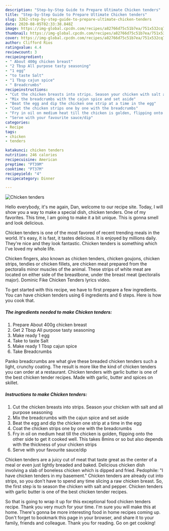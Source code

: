 ```yaml
---
description: "Step-by-Step Guide to Prepare Ultimate Chicken tenders"
title: "Step-by-Step Guide to Prepare Ultimate Chicken tenders"
slug: 3262-step-by-step-guide-to-prepare-ultimate-chicken-tenders
date: 2020-08-05T02:33:38.848Z
image: https://img-global.cpcdn.com/recipes/a82766d75c51b7ea/751x532cq70/chicken-tenders-recipe-main-photo.jpg
thumbnail: https://img-global.cpcdn.com/recipes/a82766d75c51b7ea/751x532cq70/chicken-tenders-recipe-main-photo.jpg
cover: https://img-global.cpcdn.com/recipes/a82766d75c51b7ea/751x532cq70/chicken-tenders-recipe-main-photo.jpg
author: Clifford Rios
ratingvalue: 4.4
reviewcount: 3
recipeingredient:
- " About 400g chicken breast"
- "2 Tbsp All purpose tasty seasoning"
- "1 egg"
- "to taste Salt"
- "1 Tbsp cajun spice"
- " Breadcrumbs"
recipeinstructions:
- "Cut the chicken breasts into strips. Season your chicken with salt and all purpose seasoning"
- "Mix the breadcrumbs with the cajun spice and set aside"
- "Beat the egg and dip the chicken one strip at a time in the egg"
- "Coat the chicken strips one by one with the breadcrumbs"
- "Fry in oil on medium heat till the chicken is golden, flipping onto the other side to get it cooked well. This takes 8mins or so but also depends with the thickness of your chicken strips"
- "Serve with your favourite sauce/dip"
categories:
- Recipe
tags:
- chicken
- tenders

katakunci: chicken tenders 
nutrition: 246 calories
recipecuisine: American
preptime: "PT39M"
cooktime: "PT37M"
recipeyield: "4"
recipecategory: Dinner

---
```



![Chicken tenders](https://img-global.cpcdn.com/recipes/a82766d75c51b7ea/751x532cq70/chicken-tenders-recipe-main-photo.jpg)

Hello everybody, it's me again, Dan, welcome to our recipe site. Today, I will show you a way to make a special dish, chicken tenders. One of my favorites. This time, I am going to make it a bit unique. This is gonna smell and look delicious.

Chicken tenders is one of the most favored of recent trending meals in the world. It's easy, it is fast, it tastes delicious. It is enjoyed by millions daily. They're nice and they look fantastic. Chicken tenders is something which I've loved my whole life.

Chicken fingers, also known as chicken tenders, chicken goujons, chicken strips, tendies or chicken fillets, are chicken meat prepared from the pectoralis minor muscles of the animal. These strips of white meat are located on either side of the breastbone, under the breast meat (pectoralis major). Dominic Fike Chicken Tenders lyrics video.


To get started with this recipe, we have to first prepare a few ingredients. You can have chicken tenders using 6 ingredients and 6 steps. Here is how you cook that.

<!--inarticleads1-->

##### The ingredients needed to make Chicken tenders:

1. Prepare  About 400g chicken breast
1. Get 2 Tbsp All purpose tasty seasoning
1. Make ready 1 egg
1. Take to taste Salt
1. Make ready 1 Tbsp cajun spice
1. Take  Breadcrumbs


Panko breadcrumbs are what give these breaded chicken tenders such a light, crunchy coating. The result is more like the kind of chicken tenders you can order at a restaurant. Chicken tenders with garlic butter is one of the best chicken tender recipes. Made with garlic, butter and spices on skillet. 

<!--inarticleads2-->

##### Instructions to make Chicken tenders:

1. Cut the chicken breasts into strips. Season your chicken with salt and all purpose seasoning
1. Mix the breadcrumbs with the cajun spice and set aside
1. Beat the egg and dip the chicken one strip at a time in the egg
1. Coat the chicken strips one by one with the breadcrumbs
1. Fry in oil on medium heat till the chicken is golden, flipping onto the other side to get it cooked well. This takes 8mins or so but also depends with the thickness of your chicken strips
1. Serve with your favourite sauce/dip


Chicken tenders are a juicy cut of meat that taste great as the center of a meal or even just lightly breaded and baked. Delicious chicken dish involving a slab of boneless chicken which is dipped and fried. Pedophile: &#34;I have chicken tenders in my basement.&#34; Chicken tenders are already cut into strips, so you don&#39;t have to spend any time slicing a raw chicken breast. So, the first step is to season the chicken with salt and pepper. Chicken tenders with garlic butter is one of the best chicken tender recipes. 

So that is going to wrap it up for this exceptional food chicken tenders recipe. Thank you very much for your time. I'm sure you will make this at home. There's gonna be more interesting food in home recipes coming up. Don't forget to bookmark this page in your browser, and share it to your family, friends and colleague. Thank you for reading. Go on get cooking!
